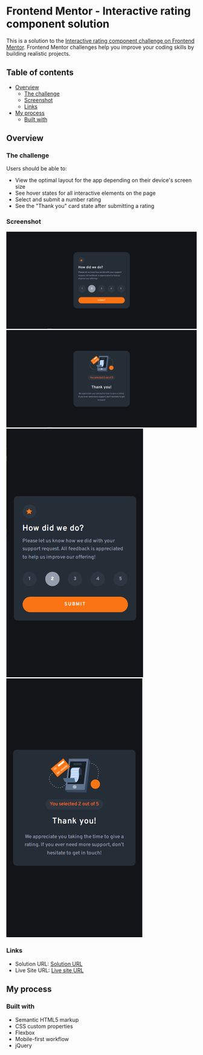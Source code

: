 # Frontend Mentor - Interactive rating component solution

This is a solution to the [Interactive rating component challenge on Frontend Mentor](https://www.frontendmentor.io/challenges/interactive-rating-component-koxpeBUmI). Frontend Mentor challenges help you improve your coding skills by building realistic projects. 

## Table of contents

- [Overview](#overview)
  - [The challenge](#the-challenge)
  - [Screenshot](#screenshot)
  - [Links](#links)
- [My process](#my-process)
  - [Built with](#built-with)


## Overview

### The challenge

Users should be able to:

- View the optimal layout for the app depending on their device's screen size
- See hover states for all interactive elements on the page
- Select and submit a number rating
- See the "Thank you" card state after submitting a rating

### Screenshot

![](./rating_component_card_screenshots/rating_component_card_desktop.PNG)
![](./rating_component_card_screenshots/rating_component_card_desktop_thanks.PNG)
![](./rating_component_card_screenshots/rating_component_card_mobile.PNG)
![](./rating_component_card_screenshots/rating_component_card_mobile_thanks.PNG)


### Links

- Solution URL: [Solution URL](https://github.com/Ceejay-777/interactive-rating-component-card)
- Live Site URL: [Live site URL](https://ceejay-777.github.io/interactive-rating-component-card/)

## My process

### Built with

- Semantic HTML5 markup
- CSS custom properties
- Flexbox
- Mobile-first workflow
- jQuery

